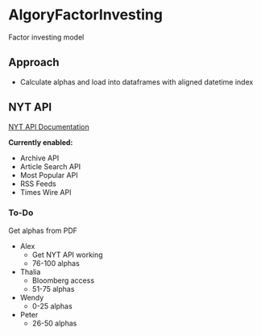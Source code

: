 # AlgoryFactorInvesting

Factor investing model

## Approach

- Calculate alphas and load into dataframes with aligned datetime index

## NYT API

[NYT API Documentation](https://developer.nytimes.com/apis)

**Currently enabled:**

- Archive API
- Article Search API
- Most Popular API
- RSS Feeds
- Times Wire API

### To-Do

Get alphas from PDF

- Alex
  - Get NYT API working
  - 76-100 alphas
- Thalia
  - Bloomberg access
  - 51-75 alphas
- Wendy
  - 0-25 alphas
- Peter
  - 26-50 alphas
